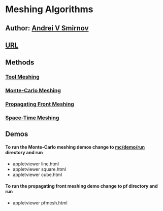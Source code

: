 # Meshing Algorithms

## Author: [Andrei V Smirnov](mailto:andrei.v.smirnov@gmail.com)

## [URL](http://galacticbubble.com/mulphys/mesh)

## Methods

### [Tool Meshing](http://galacticbubble.com/mulphys/tam/index.html)
### [Monte-Carlo Meshing](http://galacticbubble.com/mulphys/mesh/mc/index.php)
### [Propagating Front Meshing](http://galacticbubble.com/mulphys/mesh/pf/index.html)
### [Space-Time Meshing](http://galacticbubble.com/mulphys/gem/4D/index.html)

## Demos

#### To run the Monte-Carlo meshing demos change to [mc/demo/run](mc/demo/run) directory and run

- appletviewer line.html
- appletviewer square.html
- appletviewer cube.html

#### To run the propagating front meshing demo change to pf directory and run

- appletviewer pfmesh.html


